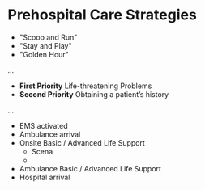 # Prehospital Care Strategies

- "Scoop and Run"
- "Stay and Play"
- "Golden Hour"

...

- __First Priority__ Life-threatening Problems
- __Second Priority__ Obtaining a patient’s history

...

- EMS activated
- Ambulance arrival
- Onsite Basic / Advanced Life Support
  - Scena
  - 
- Ambulance Basic / Advanced Life Support
- Hospital arrival
